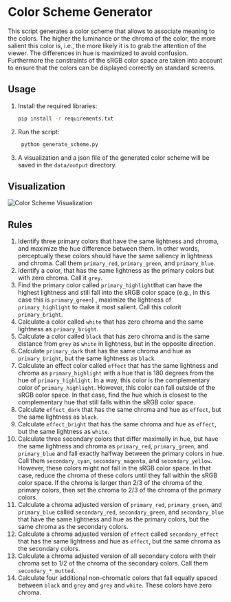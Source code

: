 # Color Scheme Generator

This script generates a color scheme that allows to associate meaning to the colors. The higher the luminance or the chroma of the color, the more salient this color is, i.e., the more likely it is to grab the attention of the viewer. The differences in hue is maximized to avoid confusion. Furthermore the constraints of the sRGB color space are taken into account to ensure that the colors can be displayed correctly on standard screens.

## Usage

1. Install the required libraries:
   ```bash
   pip install -r requirements.txt
   ```
2. Run the script:
   ```bash
    python generate_scheme.py
    ```
3. A visualization and a json file of the generated color scheme will be saved in the `data/output` directory.

## Visualization

![Color Scheme Visualization](assets/color-scheme.png)

## Rules

1. Identify three primary colors that have the same lightness and chroma, and maximize the hue difference between them. In other words, perceptually these colors should have the same saliency in lightness and chroma. Call them `primary_red`, `primary_green`, and `primary_blue`.
2. Identify a color, that has the same lightness as the primary colors but with zero chroma. Call it `grey`.
3. Find the primary color called `primary_highlight`that can have the highest lightness and still fall into the sRGB color space (e.g., in this case this is `primary_green`) , maximize the lightness of `primary_highlight` to make it most salient. Call this colorit `primary_bright`.
4. Calculate a color called `white` that has zero chroma and the same lightness as `primary_bright`.
5. Calculate a color called `black` that has zero chroma and is the same distance from `grey` as `white` in lightness, but in the opposite direction.
6. Calculate `primary_dark` that has the same chroma and hue as `primary_bright`, but the same lightness as `black`.
7. Calculate an effect color called `effect` that has the same lightness and chroma as `primary_highlight` with a hue that is 180 degrees from the hue of `primary_highlight`. In a way, this color is the complementary color of `primary_highlight`. However, this color can fall outside of the sRGB color space. In that case, find the hue which is closest to the complementary hue that still falls within the sRGB color space.
8. Calculate `effect_dark` that has the same chroma and hue as `effect`, but the same lightness as `black`.
9. Calculate `effect_bright` that has the same chroma and hue as `effect`, but the same lightness as `white`.
10. Calculate three secondary colors that differ maximally in hue, but have the same lightness and chroma as `primary_red`, `primary_green`, and `primary_blue` and fall exactly halfway between the primary colors in hue. Call them `secondary_cyan`, `secondary_magenta`, and `secondary_yellow`. However, these colors might not fall in the sRGB color space. In that case, reduce the chroma of these colors until they fall within the sRGB color space. If the chroma is larger than 2/3 of the chroma of the primary colors, then set the chroma to 2/3 of the chroma of the primary colors.
11. Calculate a chroma adjusted version of `primary_red`, `primary_green`, and `primary_blue` called `secondary_red`, `secondary_green`, and `secondary_blue` that have the same lightness and hue as the primary colors, but the same chroma as the secondary colors.
12. Calculate a chroma adjusted version of `effect` called `secondary_effect` that has the same lightness and hue as `effect`, but the same chroma as the secondary colors.
13. Calculate a chroma adjusted version of all secondary colors with their chroma set to 1/2 of the chroma of the secondary colors. Call them `secondary_*_mutted`.
14. Calculate four additional non-chromatic colors that fall equally spaced between `black` and `grey` and `grey` and `white`. These colors have zero chroma.